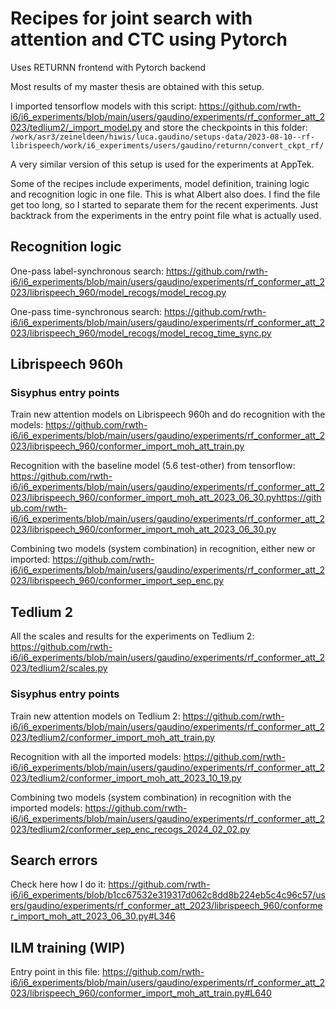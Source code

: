 # Recipes for joint search with attention and CTC using Pytorch

Uses RETURNN frontend with Pytorch backend

Most results of my master thesis are obtained with this setup.

I imported tensorflow models with this script: 
https://github.com/rwth-i6/i6_experiments/blob/main/users/gaudino/experiments/rf_conformer_att_2023/tedlium2/_import_model.py
and store the checkpoints in this folder: 
`/work/asr3/zeineldeen/hiwis/luca.gaudino/setups-data/2023-08-10--rf-librispeech/work/i6_experiments/users/gaudino/returnn/convert_ckpt_rf/`

A very similar version of this setup is used for the experiments at AppTek.

Some of the recipes include experiments, model definition, training logic and recognition logic in one file.
This is what Albert also does. I find the file get too long, so I started to separate them for the recent experiments.
Just backtrack from the experiments in the entry point file what is actually used.

## Recognition logic

One-pass label-synchronous search: 
https://github.com/rwth-i6/i6_experiments/blob/main/users/gaudino/experiments/rf_conformer_att_2023/librispeech_960/model_recogs/model_recog.py

One-pass time-synchronous search: 
https://github.com/rwth-i6/i6_experiments/blob/main/users/gaudino/experiments/rf_conformer_att_2023/librispeech_960/model_recogs/model_recog_time_sync.py

## Librispeech 960h

### Sisyphus entry points

Train new attention models on Librispeech 960h and do recognition with the models:
https://github.com/rwth-i6/i6_experiments/blob/main/users/gaudino/experiments/rf_conformer_att_2023/librispeech_960/conformer_import_moh_att_train.py

Recognition with the baseline model (5.6 test-other) from tensorflow:
https://github.com/rwth-i6/i6_experiments/blob/main/users/gaudino/experiments/rf_conformer_att_2023/librispeech_960/conformer_import_moh_att_2023_06_30.pyhttps://github.com/rwth-i6/i6_experiments/blob/main/users/gaudino/experiments/rf_conformer_att_2023/librispeech_960/conformer_import_moh_att_2023_06_30.py

Combining two models (system combination) in recognition, either new or imported:
https://github.com/rwth-i6/i6_experiments/blob/main/users/gaudino/experiments/rf_conformer_att_2023/librispeech_960/conformer_import_sep_enc.py

## Tedlium 2

All the scales and results for the experiments on Tedlium 2: 
https://github.com/rwth-i6/i6_experiments/blob/main/users/gaudino/experiments/rf_conformer_att_2023/tedlium2/scales.py

### Sisyphus entry points

Train new attention models on Tedlium 2:
https://github.com/rwth-i6/i6_experiments/blob/main/users/gaudino/experiments/rf_conformer_att_2023/tedlium2/conformer_import_moh_att_train.py

Recognition with all the imported models:
https://github.com/rwth-i6/i6_experiments/blob/main/users/gaudino/experiments/rf_conformer_att_2023/tedlium2/conformer_import_moh_att_2023_10_19.py

Combining two models (system combination) in recognition with the imported models:
https://github.com/rwth-i6/i6_experiments/blob/main/users/gaudino/experiments/rf_conformer_att_2023/tedlium2/conformer_sep_enc_recogs_2024_02_02.py


## Search errors

Check here how I do it:
https://github.com/rwth-i6/i6_experiments/blob/b1cc67532e319317d062c8dd8b224eb5c4c96c57/users/gaudino/experiments/rf_conformer_att_2023/librispeech_960/conformer_import_moh_att_2023_06_30.py#L346


## ILM training (WIP)

Entry point in this file: 
https://github.com/rwth-i6/i6_experiments/blob/main/users/gaudino/experiments/rf_conformer_att_2023/librispeech_960/conformer_import_moh_att_train.py#L640





